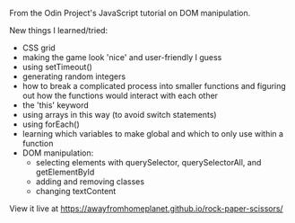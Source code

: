 From the Odin Project's JavaScript tutorial on DOM manipulation.

New things I learned/tried:
- CSS grid
- making the game look 'nice' and user-friendly I guess
- using setTimeout()
- generating random integers
- how to break a complicated process into smaller functions and figuring out how the functions would interact with each other
- the 'this' keyword
- using arrays in this way (to avoid switch statements)
- using forEach()
- learning which variables to make global and which to only use within a function
- DOM manipulation:
    - selecting elements with querySelector, querySelectorAll, and getElementById
    - adding and removing classes
    - changing textContent

View it live at https://awayfromhomeplanet.github.io/rock-paper-scissors/
